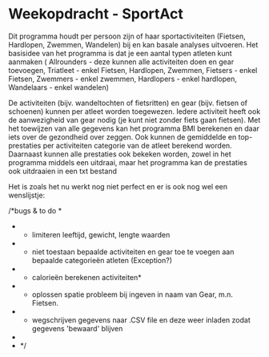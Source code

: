 # Weekopdracht - SportAct
Dit programma houdt per persoon zijn of haar sportactiviteiten (Fietsen, Hardlopen, Zwemmen, Wandelen) bij en kan basale analyses uitvoeren.
Het basisidee van het programma is dat je een aantal typen atleten kunt aanmaken (
Allrounders - deze kunnen alle activiteiten doen en gear toevoegen,
Triatleet - enkel Fietsen, Hardlopen, Zwemmen, 
Fietsers - enkel Fietsen, 
Zwemmers - enkel zwemmen, 
Hardlopers - enkel hardlopen, 
Wandelaars - enkel wandelen)

De activiteiten (bijv. wandeltochten of fietsritten) en gear (bijv. fietsen of schoenen) kunnen per atleet worden toegewezen.
Iedere activiteit heeft ook de aanwezigheid van gear nodig (je kunt niet zonder fiets gaan fietsen).
Met het toewijzen van alle gegevens kan het programma BMI berekenen en daar iets over de gezondheid over zeggen.
Ook kunnen de gemiddelde en top-prestaties per activiteiten categorie van de atleet berekend worden.
Daarnaast kunnen alle prestaties ook bekeken worden, zowel in het programma middels een uitdraai,
maar het programma kan de prestaties ook uitdraaien in een txt bestand

Het is zoals het nu werkt nog niet perfect en er is ook nog wel een wenslijstje:

/*bugs & to do
*
* - limiteren leeftijd, gewicht, lengte waarden 
* - niet toestaan bepaalde activiteiten en gear toe te voegen aan bepaalde categorieën atleten (Exception?)
* - calorieën berekenen activiteiten*
* - oplossen spatie probleem bij ingeven in naam van Gear, m.n. Fietsen.
* - wegschrijven gegevens naar .CSV file en deze weer inladen zodat gegevens 'bewaard' blijven
* 
* */
